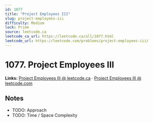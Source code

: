 ```yaml
--- 
id: 1077
title: "Project Employees III"
slug: project-employees-iii
difficulty: Medium
lock: Prime
source: leetcode.ca
leetcode_ca_url: https://leetcode.ca/all/1077.html
leetcode_url: https://leetcode.com/problems/project-employees-iii/
---
```


# 1077. Project Employees III

**Links:** [Project Employees III @ leetcode.ca](https://leetcode.ca/all/1077.html) · [Project Employees III @ leetcode.com](https://leetcode.com/problems/project-employees-iii/)

## Notes
- TODO: Approach
- TODO: Time / Space Complexity

